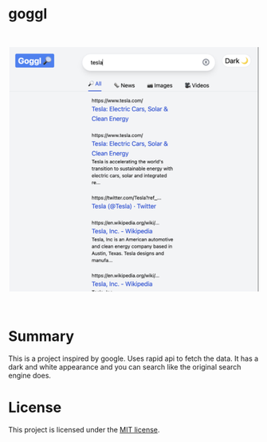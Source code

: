 # goggl

<br/>
<p align="center">
<img src="./web-image.png" width="500" alt="Full Stack Example">
</a>
</p>
<br/>

# Summary

This is a project inspired by google. Uses rapid api to fetch the data. It has a dark and white appearance and you can search like the original search engine does.

# License

This project is licensed under the [MIT license](LICENSE).
